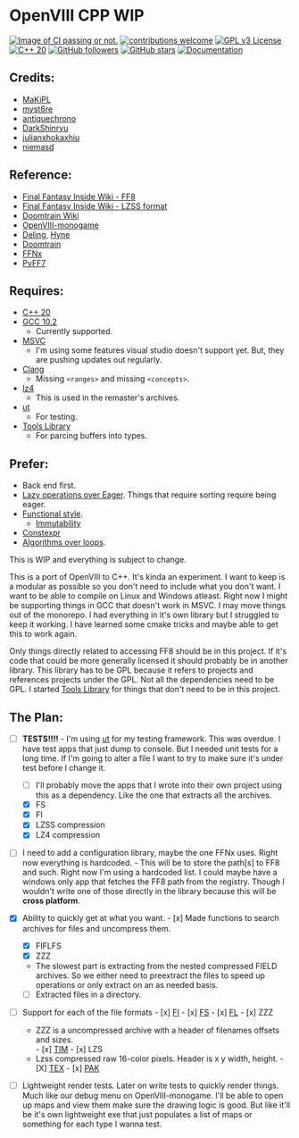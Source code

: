 # OpenVIII CPP WIP

[![Image of CI passing or not.](https://ci.appveyor.com/api/projects/status/32r7s2skrgm9ubva?svg=true)](https://ci.appveyor.com/project/Sebanisu/openviii-cpp-wip)
[![contributions welcome](https://img.shields.io/badge/contributions-welcome-brightgreen.svg?style=flat)](https://github.com/sebanisu/OpenVIII_CPP_WIP/issues) 
[![GPL v3 License](https://img.shields.io/badge/License-GPL_V3-blue.svg)](https://www.gnu.org/licenses/gpl-3.0.en.html) 
[![C++ 20](https://img.shields.io/badge/C++%20-20-ff69b4.svg)](https://en.cppreference.com/w/cpp/20) 
[![GitHub followers](https://img.shields.io/github/followers/sebanisu.svg?style=social&label=Follow)](https://github.com/sebanisu?tab=followers) 
[![GitHub stars](https://img.shields.io/github/stars/sebanisu/ToolsLibrary.svg?style=social&label=Star)](https://GitHub.com/sebanisu/OpenVIII_CPP_WIP/stargazers/) 
[![Documentation](https://codedocs.xyz/Sebanisu/OpenVIII_CPP_WIP.svg)](https://codedocs.xyz/Sebanisu/OpenVIII_CPP_WIP/)

## Credits:
 - [MaKiPL](https://github.com/MaKiPL)
 - [myst6re](https://github.com/myst6re)
 - [antiquechrono](https://github.com/antiquechrono)
 - [DarkShinryu](https://github.com/DarkShinryu)
 - [julianxhokaxhiu](https://github.com/julianxhokaxhiu)
 - [niemasd](https://github.com/niemasd/PyFF7)

## Reference:
 - [Final Fantasy Inside Wiki - FF8](http://wiki.ffrtt.ru/index.php?title=FF8)
 - [Final Fantasy Inside Wiki - LZSS format](http://wiki.ffrtt.ru/index.php?title=FF7/LZSS_format)
 - [Doomtrain Wiki](https://github.com/DarkShinryu/doomtrain/wiki)
 - [OpenVIII-monogame](https://github.com/MaKiPL/OpenVIII-monogame)
 - [Deling](https://github.com/myst6re/deling), [Hyne](https://github.com/myst6re/hyne)
 - [Doomtrain](https://github.com/DarkShinryu/doomtrain)
 - [FFNx](https://github.com/julianxhokaxhiu/FFNx)
 - [PyFF7](https://github.com/niemasd/PyFF7)
 
## Requires:
 - [C++ 20](https://en.cppreference.com/w/cpp/20)
 - [GCC 10.2](https://gcc.gnu.org/gcc-10/)
   - Currently supported.
 - [MSVC](https://visualstudio.microsoft.com/vs/features/cplusplus/)
   - I'm using some features visual studio doesn't support yet. But, they are pushing updates out regularly.
 - [Clang](https://clang.llvm.org/cxx_status.html)
   - Missing `<ranges>` and missing `<concepts>`.
 - [lz4](https://github.com/lz4/lz4)
   - This is used in the remaster's archives.
 - [ut](https://github.com/boost-ext/ut)
   - For testing.
 - [Tools Library](https://github.com/Sebanisu/ToolsLibrary)
   - For parcing buffers into types.
## Prefer:
 - Back end first.
 - [Lazy operations over Eager](https://www.imperva.com/learn/performance/lazy-loading/). Things that require sorting require being eager.
 - [Functional style](https://docs.microsoft.com/en-us/archive/msdn-magazine/2012/august/c-functional-style-programming-in-c).
   - [Immutability](https://www.modernescpp.com/index.php/c-core-guidelines-rules-for-constants-and-immutability)
 - [Constexpr](https://www.youtube.com/watch?v=HMB9oXFobJc)
 - [Algorithms over loops](https://www.drdobbs.com/stl-algorithms-vs-hand-written-loops/184401446).

This is WIP and everything is subject to change.

This is a port of OpenVIII to C++. It's kinda an experiment. I want to keep is a modular as possible so you don't need to include what you don't want. I want to be able to compile on Linux and Windows atleast. Right now I might be supporting things in GCC that doesn't work in MSVC. I may move things out of the monorepo. I had everything in it's own library but I struggled to keep it working. I have learned some cmake tricks and maybe able to get this to work again.

Only things directly related to accessing FF8 should be in this project. If it's code that could be more generally licensed it should probably be in another library. This library has to be GPL because it refers to projects and references projects under the GPL. Not all the dependencies need to be GPL. I started [Tools Library](https://github.com/Sebanisu/ToolsLibrary) for things that don't need to be in this project.

## The Plan:

  - [ ] **TESTS!!!!** - I'm using [ut](https://github.com/boost-ext/ut) for my testing framework. This was overdue. I have test apps that just dump to console. But I needed unit tests for a long time. If I'm going to alter a file I want to try to make sure it's under test before I change it.
    - [ ] I'll probably move the apps that I wrote into their own project using this as a dependency. Like the one that extracts all the archives. 
    - [x] FS
    - [x] FI
    - [x] LZSS compression
    - [x] LZ4 compression
  - [ ]  I need to add a configuration library, maybe the one FFNx uses. Right now everything is hardcoded.
    -  This will be to store the path[s] to FF8 and such. Right now I'm using a hardcoded list. I could maybe have a windows only app that fetches the FF8 path from the registry. Though I wouldn't write one of those directly in the library because this will be **cross platform**.
 
  - [x]  Ability to quickly get at what you want.
    - [x]  Made functions to search archives for files and uncompress them.
      - [x]  FIFLFS
      - [x]  ZZZ
      - The slowest part is extracting from the nested compressed FIELD archives. So we either need to preextract the files to speed up operations or only extract on an as needed basis.
      - [ ] Extracted files in a directory.
  - [ ]  Support for each of the file formats
    - [x]  [FI](http://wiki.ffrtt.ru/index.php?title=FF8/PC_Media#.fi_.28File_Index.29)
    - [x]  [FS](http://wiki.ffrtt.ru/index.php?title=FF8/PC_Media#.fs_.28File_Source.29)
    - [x]  [FL](http://wiki.ffrtt.ru/index.php?title=FF8/PC_Media#.fl_.28File_List.29)
    - [x]  ZZZ
      - ZZZ is a uncompressed archive with a header of filenames offsets and sizes.  
    - [x]  [TIM](http://wiki.ffrtt.ru/index.php?title=PSX/TIM_format)
    - [x]  LZS
      -   Lzss compressed raw 16-color pixels. Header is x y width, height.
    - [X]  [TEX](http://wiki.ffrtt.ru/index.php?title=FF7/TEX_format)
    - [x]  [PAK](http://wiki.ffrtt.ru/index.php?title=FF8/FileFormat_PAK)
  - [ ]  Lightweight render tests. Later on write tests to quickly render things. Much like our debug menu on OpenVIII-monogame. I'll be able to open up maps and view them make sure the drawing logic is good. But like it'll be it's own lightweight exe that just populates a list of maps or something for each type I wanna test.
